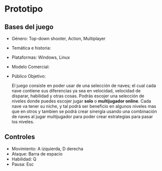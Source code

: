 # Prototipo

## Bases del juego

* Género: Top-down shooter, Action, Multiplayer
* Temática e historia:
* Plataformas: Windows, Linux
* Modelo Comercial:
* Público Objetivo:

	El juego consiste en poder usar de una selección de naves; el cual cada nave contiene sus diferencias ya sea en velocidad, velocidad de disparar, habilidad y otras cosas. Podrás escojer una selección de niveles donde puedes escojer jugar **__solo__** o **__multijugador online__**. Cada nave va tener su niche, y tal podrá ser beneficio en algunos niveles mas que en otros y tambien se podrá crear sinergía usando una combinación de naves al jugar multijugador para poder crear estrategias para pasar los niveles.

## Controles

* Movimiento: A izquierda, D derecha
* Ataque: Barra de espacio
* Habilidad: Q
* Pausa: Esc